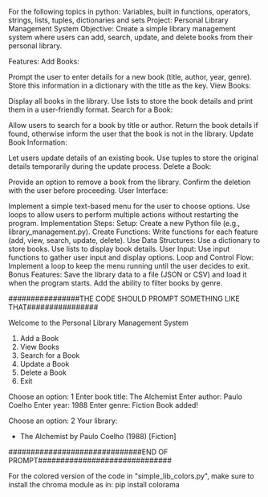 For the following topics in python: Variables, built in functions, operators, strings, lists, tuples, dictionaries and sets
Project: Personal Library Management System
Objective: Create a simple library management system where users can add, search, update, and delete books from their personal library.

Features:
Add Books:

Prompt the user to enter details for a new book (title, author, year, genre).
Store this information in a dictionary with the title as the key.
View Books:

Display all books in the library.
Use lists to store the book details and print them in a user-friendly format.
Search for a Book:

Allow users to search for a book by title or author.
Return the book details if found, otherwise inform the user that the book is not in the library.
Update Book Information:

Let users update details of an existing book.
Use tuples to store the original details temporarily during the update process.
Delete a Book:

Provide an option to remove a book from the library.
Confirm the deletion with the user before proceeding.
User Interface:

Implement a simple text-based menu for the user to choose options.
Use loops to allow users to perform multiple actions without restarting the program.
Implementation Steps:
Setup: Create a new Python file (e.g., library_management.py).
Create Functions: Write functions for each feature (add, view, search, update, delete).
Use Data Structures:
Use a dictionary to store books.
Use lists to display book details.
User Input: Use input functions to gather user input and display options.
Loop and Control Flow: Implement a loop to keep the menu running until the user decides to exit.
Bonus Features:
Save the library data to a file (JSON or CSV) and load it when the program starts.
Add the ability to filter books by genre.

################THE CODE SHOULD PROMPT SOMETHING LIKE THAT################

Welcome to the Personal Library Management System
1. Add a Book
2. View Books
3. Search for a Book
4. Update a Book
5. Delete a Book
6. Exit

Choose an option: 1
Enter book title: The Alchemist
Enter author: Paulo Coelho
Enter year: 1988
Enter genre: Fiction
Book added!

Choose an option: 2
Your library:
- The Alchemist by Paulo Coelho (1988) [Fiction]


##############################END OF PROMPT##############################

For the colored version of the code in "simple_lib_colors.py", make sure to install the chroma module as in: pip install colorama


